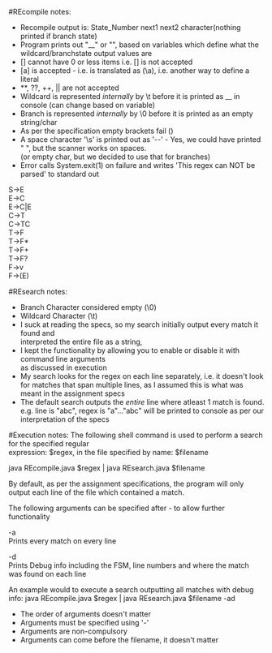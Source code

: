 
#REcompile notes:
- Recompile output is: State_Number next1 next2 character(nothing printed if branch state)  
- Program prints out "__" or "", based on variables which define what the wildcard/branchstate output values are
- [] cannot have 0 or less items i.e. [] is not accepted
- [a] is accepted - i.e. is translated as (\a), i.e. another way to define a literal
- **, ??, ++, || are not accepted
- Wildcard is represented *internally* by \t before it is printed as __ in console (can change based on variable)
- Branch is represented *internally* by \0 before it is printed as an empty string/char
- As per the specification empty brackets fail ()
- A space character '\s' is printed out as '--' - Yes, we could have printed " ", but the scanner works on spaces.\
(or empty char, but we decided to use that for branches)
- Error calls System.exit(1) on failure and writes 'This regex can NOT be parsed' to standard out

S->E\
E->C\
E->C|E\
C->T\
C->TC\
T->F\
T->F*\
T->F+\
T->F?\
F->v\
F->(E)

#REsearch notes:
- Branch Character considered empty (\0)
- Wildcard Character (\t)
- I suck at reading the specs, so my search initially output every match it found and   
interpreted the entire file as a string,  
- I kept the functionality by allowing you to enable or disable it with command line arguments  
as discussed in execution
- My search looks for the regex on each line separately, i.e. it doesn't look for matches
that span multiple lines, as I assumed this is what was meant in the assignment specs
- The default search outputs the *entire* line where atleast 1 match is found. e.g. line is "abc", regex is "a"..."abc" will be printed to console as per our interpretation of the specs

#Execution notes:
The following shell command is used to perform a search for the specified regular  
expression: $regex, in the file specified by name: $filename

java REcompile.java $regex | java REsearch.java $filename

By default, as per the assignment specifications, the program will only output
each line of the file which contained a match.

The following arguments can be specified after - to allow further functionality

-a  
Prints every match on every line

-d  
Prints Debug info including the FSM, line numbers and where the match  
was found on each line

An example would to execute a search outputting all matches with debug info:
java REcompile.java $regex | java REsearch.java $filename -ad

- The order of arguments doesn't matter  
- Arguments must be specified using '-'   
- Arguments are non-compulsory  
- Arguments can come before the filename, it doesn't matter

